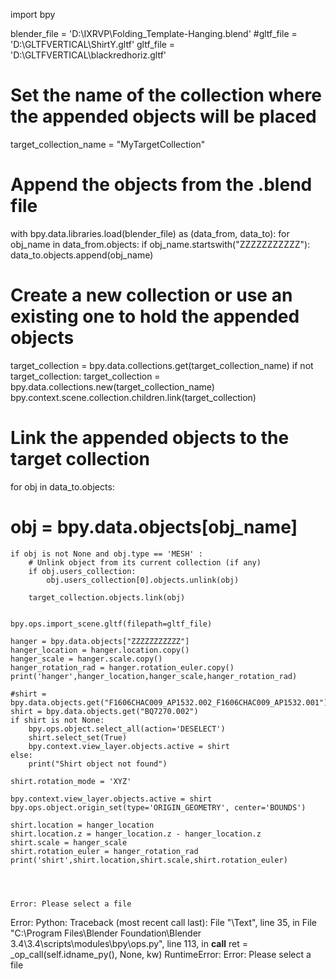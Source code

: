import bpy


blender_file = 'D:\IXRVP\Folding_Template-Hanging.blend'
#gltf_file = 'D:\GLTFVERTICAL\ShirtY.gltf'
gltf_file = 'D:\GLTFVERTICAL\blackredhoriz.gltf'


# Set the name of the collection where the appended objects will be placed
target_collection_name = "MyTargetCollection"

# Append the objects from the .blend file
with bpy.data.libraries.load(blender_file) as (data_from, data_to):
    for obj_name in data_from.objects:
        if obj_name.startswith("ZZZZZZZZZZZ"):
            data_to.objects.append(obj_name)

# Create a new collection or use an existing one to hold the appended objects
target_collection = bpy.data.collections.get(target_collection_name)
if not target_collection:
    target_collection = bpy.data.collections.new(target_collection_name)
    bpy.context.scene.collection.children.link(target_collection)

# Link the appended objects to the target collection
for obj in data_to.objects:
   # obj = bpy.data.objects[obj_name]
    if obj is not None and obj.type == 'MESH' :
        # Unlink object from its current collection (if any)
        if obj.users_collection:
            obj.users_collection[0].objects.unlink(obj)

        target_collection.objects.link(obj)


    bpy.ops.import_scene.gltf(filepath=gltf_file)
    
    hanger = bpy.data.objects["ZZZZZZZZZZZ"]
    hanger_location = hanger.location.copy()
    hanger_scale = hanger.scale.copy()
    hanger_rotation_rad = hanger.rotation_euler.copy()
    print('hanger',hanger_location,hanger_scale,hanger_rotation_rad)
    
    #shirt = bpy.data.objects.get("F1606CHAC009_AP1532.002_F1606CHAC009_AP1532.001")
    shirt = bpy.data.objects.get("BQ7270.002")
    if shirt is not None:
        bpy.ops.object.select_all(action='DESELECT')
        shirt.select_set(True)
        bpy.context.view_layer.objects.active = shirt
    else:
        print("Shirt object not found")
    
    shirt.rotation_mode = 'XYZ'
    
    bpy.context.view_layer.objects.active = shirt
    bpy.ops.object.origin_set(type='ORIGIN_GEOMETRY', center='BOUNDS')
    
    shirt.location = hanger_location
    shirt.location.z = hanger_location.z - hanger_location.z
    shirt.scale = hanger_scale
    shirt.rotation_euler = hanger_rotation_rad
    print('shirt',shirt.location,shirt.scale,shirt.rotation_euler)
    

   
    
    Error: Please select a file
Error: Python: Traceback (most recent call last):
  File "\Text", line 35, in <module>
  File "C:\Program Files\Blender Foundation\Blender 3.4\3.4\scripts\modules\bpy\ops.py", line 113, in __call__
    ret = _op_call(self.idname_py(), None, kw)
RuntimeError: Error: Please select a file
